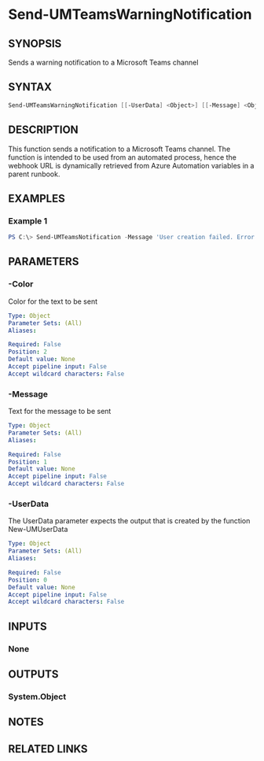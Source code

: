 ﻿---
external help file: User.Management.Automation-help.xml
Module Name: User.Management.Automation
online version:
schema: 2.0.0
---

# Send-UMTeamsWarningNotification

## SYNOPSIS

Sends a warning notification to a Microsoft Teams channel

## SYNTAX

```powershell
Send-UMTeamsWarningNotification [[-UserData] <Object>] [[-Message] <Object>] [[-Color] <Object>]
```

## DESCRIPTION

This function sends a notification to a Microsoft Teams channel.
The function is intended to be used from an automated process, hence the webhook URL is dynamically retrieved from Azure Automation variables in a parent runbook.

## EXAMPLES

### Example 1

```powershell
PS C:\> Send-UMTeamsNotification -Message 'User creation failed. Error message: Insufficient number of Office 365 licenses available'
```

## PARAMETERS

### -Color

Color for the text to be sent

```yaml
Type: Object
Parameter Sets: (All)
Aliases:

Required: False
Position: 2
Default value: None
Accept pipeline input: False
Accept wildcard characters: False
```

### -Message

Text for the message to be sent

```yaml
Type: Object
Parameter Sets: (All)
Aliases:

Required: False
Position: 1
Default value: None
Accept pipeline input: False
Accept wildcard characters: False
```

### -UserData

The UserData parameter expects the output that is created by the function New-UMUserData

```yaml
Type: Object
Parameter Sets: (All)
Aliases:

Required: False
Position: 0
Default value: None
Accept pipeline input: False
Accept wildcard characters: False
```

## INPUTS

### None

## OUTPUTS

### System.Object

## NOTES

## RELATED LINKS

